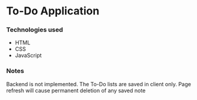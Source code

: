 # To-Do Application

### Technologies used
- HTML
- CSS
- JavaScript

### Notes
Backend is not implemented. The To-Do lists are saved in client only. Page refresh will cause permanent deletion of any saved note
